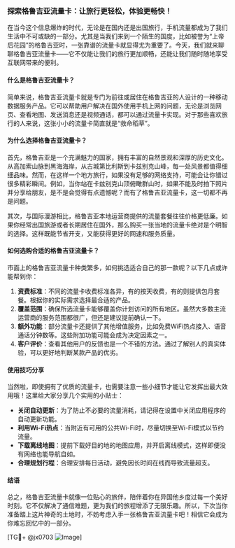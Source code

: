 ### 探索格鲁吉亚流量卡：让旅行更轻松，体验更畅快！

在当今这个信息爆炸的时代，无论是在国内还是出国旅行，手机流量都成为了我们生活中不可或缺的一部分。尤其是当我们来到一个陌生的国度，比如被誉为“上帝后花园”的格鲁吉亚时，一张靠谱的流量卡就显得尤为重要了。今天，我们就来聊聊格鲁吉亚流量卡——它不仅能让我们的旅行更加顺畅，还能让我们随时随地享受互联网带来的便利。

#### 什么是格鲁吉亚流量卡？

简单来说，格鲁吉亚流量卡就是专门为前往或居住在格鲁吉亚的人设计的一种移动数据服务产品。它可以帮助用户解决在国外使用手机上网的问题，无论是浏览网页、查看地图、发送消息还是视频通话，都可以通过流量卡实现。对于那些喜欢旅行的人来说，这张小小的流量卡简直就是“救命稻草”。

#### 为什么选择格鲁吉亚流量卡？

首先，格鲁吉亚是一个充满魅力的国家，拥有丰富的自然景观和深厚的历史文化。从高加索山脉到黑海海岸，从古城第比利斯到卡兹别克山峰，每一处风景都值得细细品味。然而，在这样一个地方旅行，如果没有足够的网络支持，可能会让你错过很多精彩瞬间。例如，当你站在卡兹别克山顶俯瞰群山时，如果不能及时拍下照片并分享给朋友，是不是会觉得有点遗憾呢？而有了格鲁吉亚流量卡，这一切都不再是问题。

其次，与国际漫游相比，格鲁吉亚本地运营商提供的流量套餐往往价格更低廉。如果你经常出国旅游或者长期居住在国外，那么购买一张当地的流量卡绝对是个明智的选择。这样既能节省开支，又能获得更好的网速和服务质量。

#### 如何选购合适的格鲁吉亚流量卡？

市面上的格鲁吉亚流量卡种类繁多，如何挑选适合自己的那一款呢？以下几点或许能帮到你：

1. **资费标准**：不同的流量卡收费标准各异，有的按天收费，有的则提供包月套餐。根据你的实际需求选择最合适的产品。
2. **覆盖范围**：确保所选流量卡能够覆盖你计划访问的所有地区。虽然大多数主流运营商的服务范围都很广，但还是建议提前确认一下。
3. **额外功能**：部分流量卡还提供了其他增值服务，比如免费WiFi热点接入、语音通话分钟数等。这些附加功能可能会成为决定因素之一。
4. **客户评价**：查看其他用户的反馈也是一个不错的方法。通过了解别人的真实体验，可以更好地判断某款产品的优劣。

#### 使用技巧分享

当然啦，即使拥有了优质的流量卡，也需要注意一些小细节才能让它发挥出最大效用哦！这里给大家分享几个实用的小贴士：

- **关闭自动更新**：为了防止不必要的流量消耗，请记得在设置中关闭应用程序的自动更新功能。
- **利用Wi-Fi热点**：当附近有可用的公共Wi-Fi时，尽量切换至Wi-Fi模式以节约流量。
- **下载离线地图**：提前下载好目的地的地图应用，并开启离线模式，这样即便没有网络也能导航自如。
- **合理规划行程**：合理安排每日活动，避免因长时间在线而导致流量超支。

#### 结语

总之，格鲁吉亚流量卡就像一位贴心的旅伴，陪伴着你在异国他乡度过每一个美好时刻。它不仅解决了通信难题，更为我们的旅程增添了无限乐趣。所以，下次当你准备踏上这片神奇的土地时，不妨考虑入手一张格鲁吉亚流量卡吧！相信它会成为你难忘回忆中的一部分。

[TG💪+ @jx0703 ![Image](https://github.com/user-attachments/assets/dbca1d08-cadb-493c-b0ec-ad6f7a83f270)]